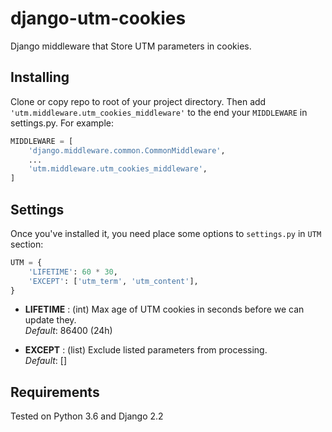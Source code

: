 # django-utm-cookies
Django middleware that Store UTM parameters in cookies.

## Installing

Clone or copy repo to root of your project directory. Then add `'utm.middleware.utm_cookies_middleware'` to the end your `MIDDLEWARE` in settings.py. For example:
```python
MIDDLEWARE = [
    'django.middleware.common.CommonMiddleware',
    ...
    'utm.middleware.utm_cookies_middleware',
]
```

## Settings

Once you've installed it, you need place some options to `settings.py` in `UTM` section:

```python
UTM = {
    'LIFETIME': 60 * 30,
    'EXCEPT': ['utm_term', 'utm_content'],
}
```

+ **LIFETIME** : (int) Max age of UTM cookies in seconds before we can update they.  
    *Default*: 86400 (24h)

+ **EXCEPT** : (list) Exclude listed parameters from processing.  
    *Default*: []

## Requirements

Tested on Python 3.6 and Django 2.2
